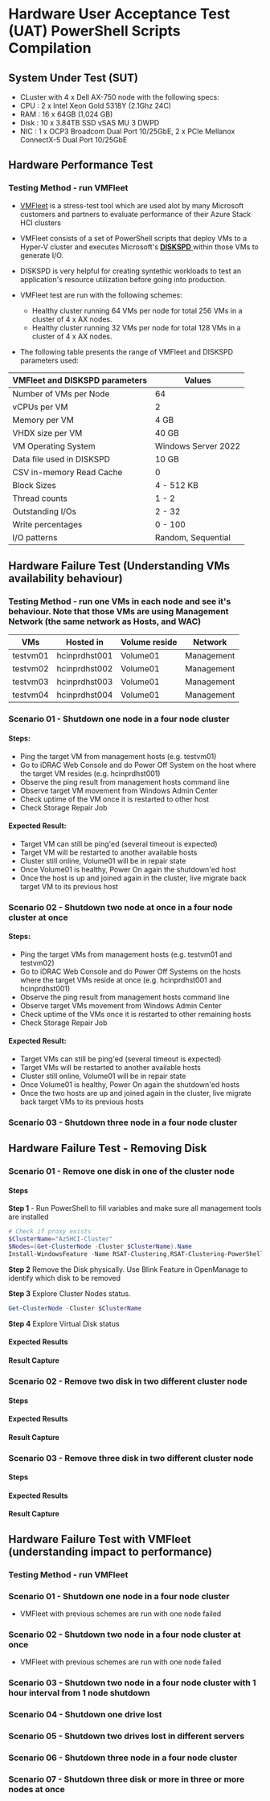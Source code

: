 # Hardware User Acceptance Test (UAT) PowerShell Scripts Compilation

## System Under Test (SUT)
* CLuster with 4 x Dell AX-750 node with the following specs:
* CPU  : 2 x Intel Xeon Gold 5318Y (2.1Ghz 24C)
* RAM  : 16 x 64GB (1,024 GB)
* Disk : 10 x 3.84TB SSD vSAS MU 3 DWPD
* NIC  : 1 x OCP3 Broadcom Dual Port 10/25GbE, 2 x PCIe Mellanox ConnectX-5 Dual Port 10/25GbE 

## Hardware Performance Test
### Testing Method - run VMFleet
* [VMFleet](https://github.com/microsoft/diskspd/tree/master/Frameworks/VMFleet) is a stress-test tool which are used alot by many Microsoft customers and partners to evaluate performance of their Azure Stack HCI clusters
* VMFleet consists of a set of PowerShell scripts that deploy VMs to a Hyper-V cluster and executes Microsoft's [ **DISKSPD** ](https://docs.microsoft.com/en-us/azure-stack/hci/manage/diskspd-overview) within those VMs to generate I/O.
* DISKSPD is very helpful for creating syntethic workloads to test an application's resource utilization before going into production.
* VMFleet test are run with the following schemes:
  * Healthy cluster running 64 VMs per node for total 256 VMs in a cluster of 4 x AX nodes.
  * Healthy cluster running 32 VMs per node for total 128 VMs in a cluster of 4 x AX nodes.

* The following table presents the range of VMFleet and DISKSPD parameters used:
  
| VMFleet and DISKSPD parameters | Values                                  | 
| ------------------------------ | --------------------------------------- | 
| Number of VMs per Node         | 64                                      | 
| vCPUs per VM                   | 2                                       | 
| Memory per VM                  | 4 GB                                    | 
| VHDX size per VM               | 40 GB                                   | 
| VM Operating System            | Windows Server 2022                     | 
| Data file used in DISKSPD      | 10 GB                                   |
| CSV in-memory Read Cache       | 0                                       | 
| Block Sizes                    | 4 - 512 KB                              | 
| Thread counts                  | 1 - 2                                   |
| Outstanding I/Os               | 2 - 32                                  |   
| Write percentages              | 0 - 100                                 |
| I/O patterns                   | Random, Sequential                      |
   

## Hardware Failure Test (Understanding VMs availability behaviour)
### Testing Method - run one VMs in each node and see it's behaviour. Note that those VMs are using Management Network (the same network as Hosts, and WAC)

| VMs                            | Hosted in               |  Volume reside  | Network    |
| ------------------------------ | ------------------------| --------------- | ---------- | 
| testvm01                       | hcinprdhst001           |  Volume01       | Management |
| testvm02                       | hcinprdhst002           |  Volume01       | Management |
| testvm03                       | hcinprdhst003           |  Volume01       | Management |
| testvm04                       | hcinprdhst004           |  Volume01       | Management |

### Scenario 01 - Shutdown one node in a four node cluster
#### Steps:
  * Ping the target VM from management hosts (e.g. testvm01)
  * Go to iDRAC Web Console and do Power Off System on the host where the target VM resides (e.g. hcinprdhst001)
  * Observe the ping result from management hosts command line
  * Observe target VM movement from Windows Admin Center
  * Check uptime of the VM once it is restarted to other host
  * Check Storage Repair Job
#### Expected Result:
  * Target VM can still be ping'ed (several timeout is expected)
  * Target VM will be restarted to another available hosts
  * Cluster still online, Volume01 will be in repair state
  * Once Volume01 is healthy, Power On again the shutdown'ed host
  * Once the host is up and joined again in the cluster, live migrate back target VM to its previous host

### Scenario 02 - Shutdown two node at once in a four node cluster at once
#### Steps:
  * Ping the target VMs from management hosts (e.g. testvm01 and testvm02)
  * Go to iDRAC Web Console and do Power Off Systems on the hosts where the target VMs reside at once (e.g. hcinprdhst001 and hcinprdhst001)
  * Observe the ping result from management hosts command line
  * Observe target VMs movement from Windows Admin Center
  * Check uptime of the VMs once it is restarted to other remaining hosts
  * Check Storage Repair Job
#### Expected Result:
  * Target VMs can still be ping'ed (several timeout is expected)
  * Target VMs will be restarted to another available hosts
  * Cluster still online, Volume01 will be in repair state
  * Once Volume01 is healthy, Power On again the shutdown'ed hosts
  * Once the two hosts are up and joined again in the cluster, live migrate back target VMs to its previous hosts
  
### Scenario 03 - Shutdown three node in a four node cluster


## Hardware Failure Test - Removing Disk
### Scenario 01 - Remove one disk in one of the cluster node
#### Steps
**Step 1** -  Run PowerShell to fill variables and make sure all management tools are installed
```powershell
# Check if proxy exists
$ClusterName="AzSHCI-Cluster"
$Nodes=(Get-ClusterNode -Cluster $ClusterName).Name
Install-WindowsFeature -Name RSAT-Clustering,RSAT-Clustering-PowerShell
```
**Step 2** Remove the Disk physically. Use Blink Feature in OpenManage to identify which disk to be removed

**Step 3** Explore Cluster Nodes status.
```powershell
Get-ClusterNode -Cluster $ClusterName
 ```
 
**Step 4** Explore Virtual Disk status

#### Expected Results
#### Result Capture

### Scenario 02 - Remove two disk in two different cluster node
#### Steps
#### Expected Results
#### Result Capture

### Scenario 03 - Remove three disk in two different cluster node
#### Steps
#### Expected Results
#### Result Capture

## Hardware Failure Test with VMFleet (understanding impact to performance)
### Testing Method - run VMFleet
### Scenario 01 - Shutdown one node in a four node cluster
* VMFleet with previous schemes are run with one node failed
### Scenario 02 - Shutdown two node in a four node cluster at once
* VMFleet with previous schemes are run with one node failed
### Scenario 03 - Shutdown two node in a four node cluster with 1 hour interval from 1 node shutdown
### Scenario 04 - Shutdown one drive lost
### Scenario 05 - Shutdown two drives lost in different servers
### Scenario 06 - Shutdown three node in a four node cluster
### Scenario 07 - Shutdown three disk or more in three or more nodes at once


